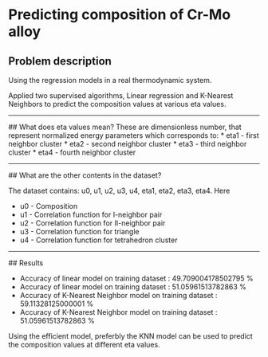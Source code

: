 # Predicting composition of Cr-Mo alloy 
## Problem description
Using the regression models in a real thermodynamic system.

Applied two supervised algorithms, Linear regression and K-Nearest Neighbors to predict the composition values at various eta values.
<hr>
## What does eta values mean?
These are dimensionless number, that represent normalized energy parameters which corresponds to:
* eta1 - first neighbor cluster
* eta2 - second neighbor cluster
* eta3 - third neighbor cluster
* eta4 - fourth neighbor cluster
<hr>
## What are the other contents in the dataset?

The dataset contains: u0, u1, u2, u3, u4, eta1, eta2, eta3, eta4.
Here
* u0 - Composition
* u1 - Correlation function for I-neighbor pair
* u2 - Correlation function for II-neighbor pair
* u3 - Correlation function for triangle
* u4 - Correlation function for tetrahedron cluster
<hr>
## Results

* Accuracy of linear model on training dataset : 49.709004178502795 % 
* Accuracy of linear model on training dataset : 51.05961513782863 % 
* Accuracy of K-Nearest Neighbor model on training dataset : 59.11328125000001 % 
* Accuracy of K-Nearest Neighbor model on training dataset : 51.05961513782863 % 

Using the efficient model, preferbly the KNN model can be used to predict the composition values at different eta values.
